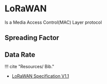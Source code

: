 # LoRaWAN

Is a Media Access Control(MAC) Layer protocol

## Spreading Factor

## Data Rate

!!! cite "Resources/ Bib."

- [LoRaWAN Specification V1.1](https://lora-alliance.org/wp-content/uploads/2020/11/lorawantm_specification_-v1.1.pdf)